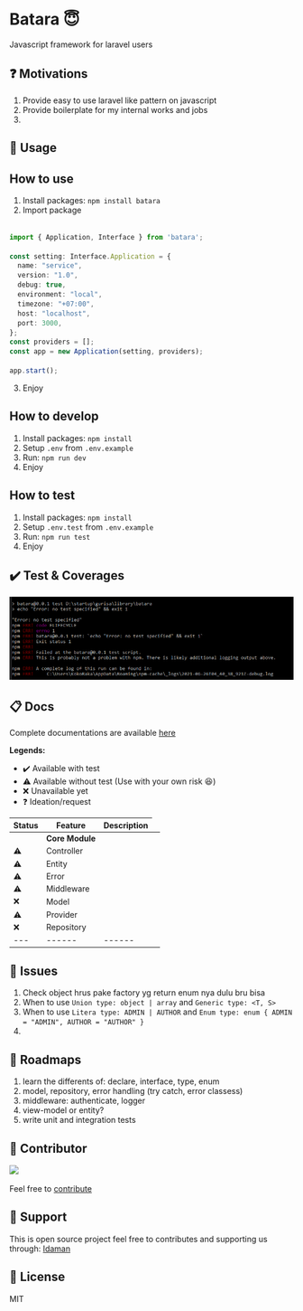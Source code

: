 # Batara 😇
Javascript framework for laravel users

❓ Motivations
---
1. Provide easy to use laravel like pattern on javascript
2. Provide boilerplate for my internal works and jobs
3. 

🖖 Usage
---
## How to use
1. Install packages: `npm install batara`
2. Import package
```ts

import { Application, Interface } from 'batara';

const setting: Interface.Application = {
  name: "service",
  version: "1.0",
  debug: true,
  environment: "local",
  timezone: "+07:00",
  host: "localhost",
  port: 3000,
};
const providers = [];
const app = new Application(setting, providers);

app.start();

```
3. Enjoy

## How to develop
1. Install packages: `npm install`
2. Setup `.env` from `.env.example`
3. Run: `npm run dev`
4. Enjoy

## How to test
1. Install packages: `npm install`
2. Setup `.env.test` from `.env.example`
3. Run: `npm run test`
4. Enjoy

✔️ Test & Coverages
---
![Test coverages](https://github.com/gurisa/batara/blob/master/assets/image/coverage.png?raw=true)

📋 Docs
---
Complete documentations are available [here](https://github.com/gurisa/batara/tree/master/docs)

**Legends:**
- ✔️ Available with test
- ⚠️ Available without test (Use with your own risk 😆)
- ❌ Unavailable yet
- ❓ Ideation/request

| Status | Feature   | Description |
| --- | ------      | ------ |
| <td> **Core Module** </td> |
| ⚠️ | Controller   |  |
| ⚠️ | Entity   |  |
| ⚠️ | Error   |  |
| ⚠️ | Middleware   |  |
| ❌ | Model   |  |
| ⚠️ | Provider   |  |
| ❌ | Repository   |  |
| --- | ------      | ------ |

👀 Issues
---
1. Check object hrus pake factory yg return enum nya dulu bru bisa
2. When to use `Union type: object | array` and `Generic type: <T, S>`
3. When to use `Litera type: ADMIN | AUTHOR` and `Enum type: enum { ADMIN = "ADMIN", AUTHOR = "AUTHOR" }`
4. 

🚀 Roadmaps
---
1. learn the differents of: declare, interface, type, enum
2. model, repository, error handling (try catch, error classess)
3. middleware: authenticate, logger
4. view-model or entity?
5. write unit and integration tests

🤩 Contributor
---
[![](https://github.com/kokoraka.png?size=50)](https://github.com/kokoraka)

Feel free to [contribute](https://github.com/gurisa/batara/pulls)

💖 Support
---
This is open source project feel free to contributes and supporting us through: [Idaman](https://idaman.id)


📜 License
---
MIT

